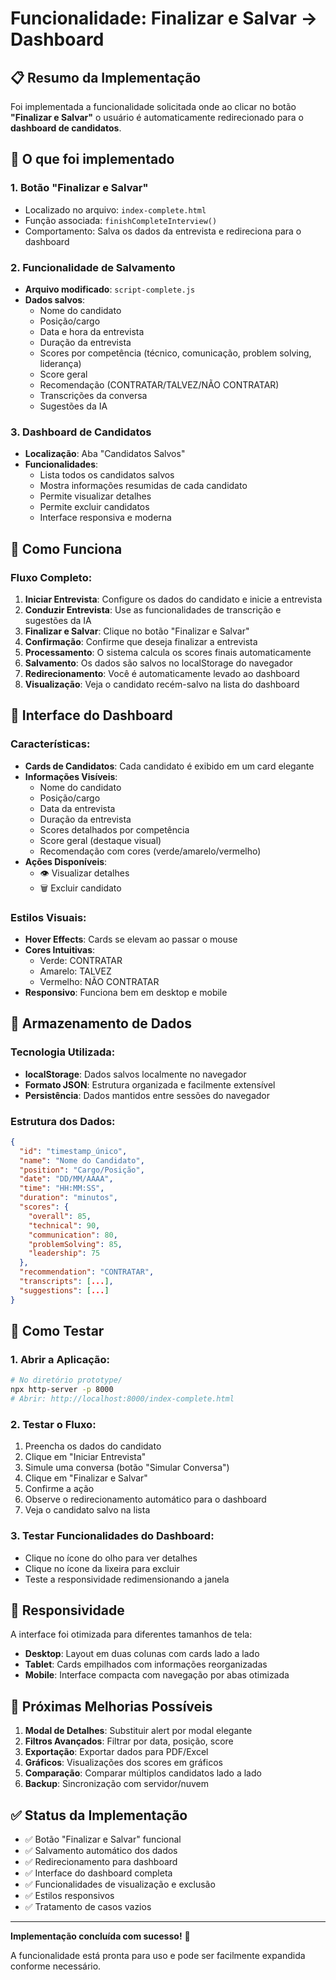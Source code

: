 # Funcionalidade: Finalizar e Salvar → Dashboard

## 📋 Resumo da Implementação

Foi implementada a funcionalidade solicitada onde ao clicar no botão **"Finalizar e Salvar"** o usuário é automaticamente redirecionado para o **dashboard de candidatos**.

## 🎯 O que foi implementado

### 1. **Botão "Finalizar e Salvar"**
- Localizado no arquivo: `index-complete.html`
- Função associada: `finishCompleteInterview()`
- Comportamento: Salva os dados da entrevista e redireciona para o dashboard

### 2. **Funcionalidade de Salvamento**
- **Arquivo modificado**: `script-complete.js`
- **Dados salvos**: 
  - Nome do candidato
  - Posição/cargo
  - Data e hora da entrevista
  - Duração da entrevista
  - Scores por competência (técnico, comunicação, problem solving, liderança)
  - Score geral
  - Recomendação (CONTRATAR/TALVEZ/NÃO CONTRATAR)
  - Transcrições da conversa
  - Sugestões da IA

### 3. **Dashboard de Candidatos**
- **Localização**: Aba "Candidatos Salvos"
- **Funcionalidades**:
  - Lista todos os candidatos salvos
  - Mostra informações resumidas de cada candidato
  - Permite visualizar detalhes
  - Permite excluir candidatos
  - Interface responsiva e moderna

## 🔧 Como Funciona

### Fluxo Completo:
1. **Iniciar Entrevista**: Configure os dados do candidato e inicie a entrevista
2. **Conduzir Entrevista**: Use as funcionalidades de transcrição e sugestões da IA
3. **Finalizar e Salvar**: Clique no botão "Finalizar e Salvar"
4. **Confirmação**: Confirme que deseja finalizar a entrevista
5. **Processamento**: O sistema calcula os scores finais automaticamente
6. **Salvamento**: Os dados são salvos no localStorage do navegador
7. **Redirecionamento**: Você é automaticamente levado ao dashboard
8. **Visualização**: Veja o candidato recém-salvo na lista do dashboard

## 🎨 Interface do Dashboard

### Características:
- **Cards de Candidatos**: Cada candidato é exibido em um card elegante
- **Informações Visíveis**:
  - Nome do candidato
  - Posição/cargo
  - Data da entrevista
  - Duração da entrevista
  - Scores detalhados por competência
  - Score geral (destaque visual)
  - Recomendação com cores (verde/amarelo/vermelho)
- **Ações Disponíveis**:
  - 👁️ Visualizar detalhes
  - 🗑️ Excluir candidato

### Estilos Visuais:
- **Hover Effects**: Cards se elevam ao passar o mouse
- **Cores Intuitivas**: 
  - Verde: CONTRATAR
  - Amarelo: TALVEZ  
  - Vermelho: NÃO CONTRATAR
- **Responsivo**: Funciona bem em desktop e mobile

## 💾 Armazenamento de Dados

### Tecnologia Utilizada:
- **localStorage**: Dados salvos localmente no navegador
- **Formato JSON**: Estrutura organizada e facilmente extensível
- **Persistência**: Dados mantidos entre sessões do navegador

### Estrutura dos Dados:
```json
{
  "id": "timestamp_único",
  "name": "Nome do Candidato",
  "position": "Cargo/Posição",
  "date": "DD/MM/AAAA",
  "time": "HH:MM:SS",
  "duration": "minutos",
  "scores": {
    "overall": 85,
    "technical": 90,
    "communication": 80,
    "problemSolving": 85,
    "leadership": 75
  },
  "recommendation": "CONTRATAR",
  "transcripts": [...],
  "suggestions": [...]
}
```

## 🚀 Como Testar

### 1. **Abrir a Aplicação**:
```bash
# No diretório prototype/
npx http-server -p 8000
# Abrir: http://localhost:8000/index-complete.html
```

### 2. **Testar o Fluxo**:
1. Preencha os dados do candidato
2. Clique em "Iniciar Entrevista"
3. Simule uma conversa (botão "Simular Conversa")
4. Clique em "Finalizar e Salvar"
5. Confirme a ação
6. Observe o redirecionamento automático para o dashboard
7. Veja o candidato salvo na lista

### 3. **Testar Funcionalidades do Dashboard**:
- Clique no ícone do olho para ver detalhes
- Clique no ícone da lixeira para excluir
- Teste a responsividade redimensionando a janela

## 📱 Responsividade

A interface foi otimizada para diferentes tamanhos de tela:
- **Desktop**: Layout em duas colunas com cards lado a lado
- **Tablet**: Cards empilhados com informações reorganizadas
- **Mobile**: Interface compacta com navegação por abas otimizada

## 🔄 Próximas Melhorias Possíveis

1. **Modal de Detalhes**: Substituir alert por modal elegante
2. **Filtros Avançados**: Filtrar por data, posição, score
3. **Exportação**: Exportar dados para PDF/Excel
4. **Gráficos**: Visualizações dos scores em gráficos
5. **Comparação**: Comparar múltiplos candidatos lado a lado
6. **Backup**: Sincronização com servidor/nuvem

## ✅ Status da Implementação

- ✅ Botão "Finalizar e Salvar" funcional
- ✅ Salvamento automático dos dados
- ✅ Redirecionamento para dashboard
- ✅ Interface do dashboard completa
- ✅ Funcionalidades de visualização e exclusão
- ✅ Estilos responsivos
- ✅ Tratamento de casos vazios

---

**Implementação concluída com sucesso!** 🎉

A funcionalidade está pronta para uso e pode ser facilmente expandida conforme necessário.
